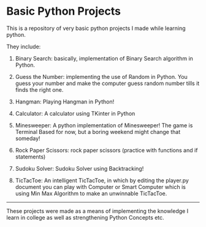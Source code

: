 # Basic Python Projects

This is a repository of very basic python projects I made while learning python. 

They include:
1. Binary Search: basically, implementation of Binary Search algorithm in Python.

2. Guess the Number: implementing the use of Random in Python. You guess your number and make the computer guess random number tills it finds the right one.

3. Hangman: Playing Hangman in Python!

4. Calculator: A calculator using TKinter in Python

5. Minesweeper: A python implementation of Minesweeper! The game is Terminal Based for now, but a boring weekend might change that someday!

6. Rock Paper Scissors: rock paper scissors (practice with functions and if statements)

7. Sudoku Solver: Sudoku Solver using Backtracking!

8. TicTacToe: An intelligent TicTacToe, in which by editing the player.py document you can play with Computer or Smart Computer which is using Min Max Algorithm to make an unwinnable TicTacToe. 

---

These projects were made as a means of implementing the knowledge I learn in college as well as strengthening Python Concepts etc. 

